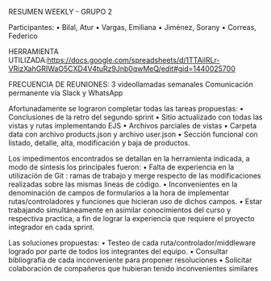 RESUMEN WEEKLY - GRUPO 2

Participantes:
    • Bilal, Atur
    • Vargas, Emiliana
    • Jiménez, Sorany
    • Correas, Federico 

HERRAMIENTA UTILIZADA:https://docs.google.com/spreadsheets/d/1TTAilRLr-VRizXahGRIWaO5CXD4V4tuRz9Jnb0qwMeQ/edit#gid=1440025700

FRECUENCIA DE REUNIONES:
3 videollamadas semanales
Comunicación permanente vía Slack y WhatsApp

Afortunadamente se lograron completar todas las tareas propuestas:
    • Conclusiones de la retro del segundo sprint
    • Sitio actualizado con todas las vistas y rutas implementando EJS
    • Archivos parciales de vistas
    • Carpeta data con archivo products.json y archivo user.json
    • Sección funcional con listado, detalle, alta, modificación y baja de productos.

Los impedimentos encontrados se detallan en la herramienta indicada, a modo de síntesis los principales fueron: 
    • Falta de experiencia en la utilización de Git : ramas de trabajo y merge respecto de las modificaciones realizadas sobre las mismas lineas de código. 
    • Inconvenientes en la denominación de campos de formularios a la hora de implementar rutas/controladores y funciones que hicieran uso de dichos campos. 
    • Estar trabajando simultáneamente en asimilar conocimientos del curso y respectiva practica, a fin de lograr la experiencia que requiere el proyecto integrador en cada sprint.
      

Las soluciones propuestas:
    • Testeo de cada ruta/controlador/middleware logrado por parte de todos los integrantes del equipo.
    • Consultar bibliografía de cada inconveniente para proponer resoluciones
    • Solicitar colaboración de compañeros que hubieran tenido inconvenientes similares

